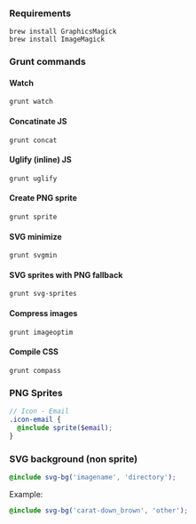 ### Requirements

```
brew install GraphicsMagick
brew install ImageMagick
```

### Grunt commands

#### Watch
```
grunt watch
```

#### Concatinate JS
```
grunt concat
```

#### Uglify (inline) JS
```
grunt uglify
```

#### Create PNG sprite
```
grunt sprite
```

#### SVG minimize
```
grunt svgmin
```

#### SVG sprites with PNG fallback
```
grunt svg-sprites
```

#### Compress images
```
grunt imageoptim
```

#### Compile CSS
```
grunt compass
```

### PNG Sprites

``` scss
// Icon - Email
.icon-email {
  @include sprite($email);  
}
```

### SVG background (non sprite)

``` scss
@include svg-bg('imagename', 'directory');
```

Example:
``` scss
@include svg-bg('carat-down_brown', 'other');
```